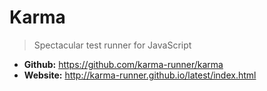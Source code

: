 # Karma
> Spectacular test runner for JavaScript

* **Github:** https://github.com/karma-runner/karma
* **Website:** http://karma-runner.github.io/latest/index.html